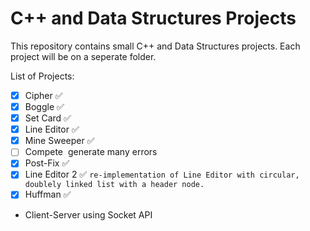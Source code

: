 # C++ and Data Structures Projects 
This repository contains small C++ and Data Structures projects. Each project will be on a seperate folder.

List of Projects:
- [x] Cipher :white_check_mark:
- [x] Boggle :white_check_mark:
- [x] Set Card :white_check_mark:
- [x] Line Editor :white_check_mark:
- [x] Mine Sweeper :white_check_mark:
- [ ] Compete
      ​    generate many errors
- [x] Post-Fix :white_check_mark:
- [x] Line Editor 2 :white_check_mark:
      ​    `re-implementation of Line Editor with circular, doublely linked list with a header node.`
- [x] Huffman :white_check_mark:
- Client-Server using Socket API
